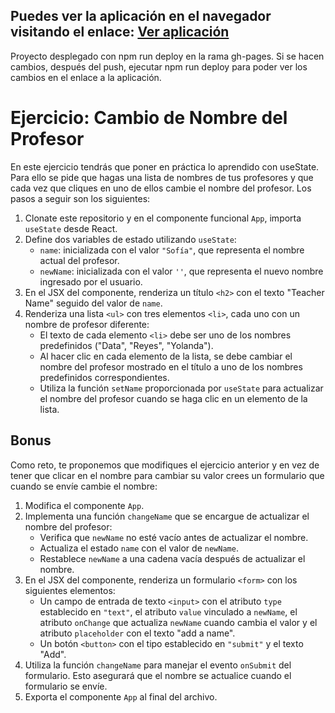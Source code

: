 ## Puedes ver la aplicación en el navegador visitando el enlace: <a href="https://juanjdes.github.io/ejercicio-useState" target="_blank" rel="noopener noreferrer">Ver aplicación</a>

Proyecto desplegado con npm run deploy en la rama gh-pages.
Si se hacen cambios, después del push, ejecutar npm run deploy para poder ver los cambios en el enlace a la aplicación.

# Ejercicio: Cambio de Nombre del Profesor
En este ejercicio tendrás que poner en práctica lo aprendido con useState. Para ello se pide que hagas una lista de nombres de tus profesores y que cada vez que cliques en uno de ellos cambie el nombre del profesor. Los pasos a seguir son los siguientes:

1. Clonate este repositorio y en el componente funcional `App`, importa `useState` desde React.
2. Define dos variables de estado utilizando `useState`:
   - `name`: inicializada con el valor `"Sofía"`, que representa el nombre actual del profesor.
   - `newName`: inicializada con el valor `''`, que representa el nuevo nombre ingresado por el usuario.
3. En el JSX del componente, renderiza un título `<h2>` con el texto "Teacher Name" seguido del valor de `name`.
4. Renderiza una lista `<ul>` con tres elementos `<li>`, cada uno con un nombre de profesor diferente:
   - El texto de cada elemento `<li>` debe ser uno de los nombres predefinidos ("Data", "Reyes", "Yolanda").
   - Al hacer clic en cada elemento de la lista, se debe cambiar el nombre del profesor mostrado en el título a uno de los nombres predefinidos correspondientes.
   - Utiliza la función `setName` proporcionada por `useState` para actualizar el nombre del profesor cuando se haga clic en un elemento de la lista.




## Bonus
Como reto, te proponemos que modifiques el ejercicio anterior y en vez de tener que clicar en el nombre para cambiar su valor crees un formulario que cuando se envíe cambie el nombre: 
1. Modifica el componente `App`.
2. Implementa una función `changeName` que se encargue de actualizar el nombre del profesor:
   - Verifica que `newName` no esté vacío antes de actualizar el nombre.
   - Actualiza el estado `name` con el valor de `newName`.
   - Restablece `newName` a una cadena vacía después de actualizar el nombre.
4. En el JSX del componente, renderiza un formulario `<form>` con los siguientes elementos:
   - Un campo de entrada de texto `<input>` con el atributo `type` establecido en `"text"`, el atributo `value` vinculado a `newName`, el atributo `onChange` que actualiza `newName` cuando cambia el valor y el atributo `placeholder` con el texto "add a name".
   - Un botón `<button>` con el tipo establecido en `"submit"` y el texto "Add".
5. Utiliza la función `changeName` para manejar el evento `onSubmit` del formulario. Esto asegurará que el nombre se actualice cuando el formulario se envíe.
6. Exporta el componente `App` al final del archivo.
